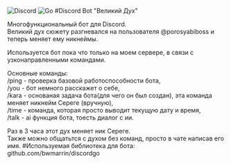 ![Discord](https://img.shields.io/badge/Discord-5865F2?style=for-the-badge&logo=discord&logoColor=white)
![Go](https://img.shields.io/badge/Go-00ADD8?style=for-the-badge&logo=go&logoColor=white)
#Discord Bot "Великий Дух"

Многофункциональный бот для Discord.  
Великий дух сюжету разгневался на пользователя @porosyabiboss и теперь меняет ему никнеймы.  

Используется бот пока что только на моем сервере, в связи с узконаправленными командами.  

Основные команды:  
	/ping - проверка базовой работоспособности бота,  
	/you  - бот немного расскажет о себе,  
	/kara - основаная задача бота(для чего он был создан), эта команда меняет никнейм Сереге (вручную),  
	/time - команда, которая просто выводит текущую дату и время,  
	/talk - ai функция бота, тоесть диалог с ии.  

Раз в 3 часа этот дух меняет ник Сереге.  
Также можно общатьтся с духом без команд, просто в чате написав его имя.
#Используемая библиотека для бота: github.com/bwmarrin/discordgo
